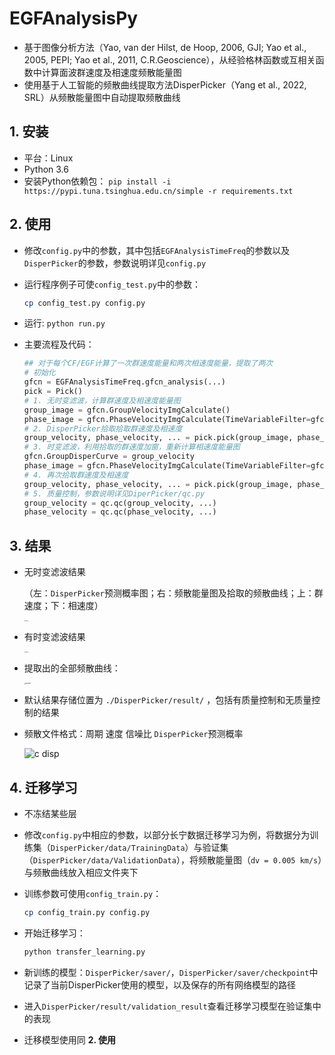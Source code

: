 # EGFAnalysisPy

* 基于图像分析方法（Yao, van der Hilst, de Hoop, 2006, GJI; Yao et al., 2005, PEPI; Yao et al., 2011, C.R.Geoscience），从经验格林函数或互相关函数中计算面波群速度及相速度频散能量图
* 使用基于人工智能的频散曲线提取方法DisperPicker（Yang et al., 2022, SRL）从频散能量图中自动提取频散曲线

## 1. 安装

* 平台：Linux
* Python 3.6
* 安装Python依赖包： `pip install -i https://pypi.tuna.tsinghua.edu.cn/simple -r requirements.txt`

## 2. 使用

* 修改`config.py`中的参数，其中包括`EGFAnalysisTimeFreq`的参数以及`DisperPicker`的参数，参数说明详见`config.py`

* 运行程序例子可使`config_test.py`中的参数：

  ```bash
  cp config_test.py config.py
  ```

* 运行: `python run.py` 

* 主要流程及代码：

  ``` Python
  ## 对于每个CF/EGF计算了一次群速度能量和两次相速度能量，提取了两次
  # 初始化
  gfcn = EGFAnalysisTimeFreq.gfcn_analysis(...) 
  pick = Pick()
  # 1. 无时变滤波，计算群速度及相速度能量图
  group_image = gfcn.GroupVelocityImgCalculate()
  phase_image = gfcn.PhaseVelocityImgCalculate(TimeVariableFilter=gfcn.TimeVariableFilterType.no)
  # 2. DisperPicker拾取拾取群速度及相速度
  group_velocity, phase_velocity, ... = pick.pick(group_image, phase_image, ...)
  # 3. 时变滤波，利用拾取的群速度加窗，重新计算相速度能量图
  gfcn.GroupDisperCurve = group_velocity
  phase_image = gfcn.PhaseVelocityImgCalculate(TimeVariableFilter=gfcn.TimeVariableFilterType.obs)
  # 4. 再次拾取群速度及相速度
  group_velocity, phase_velocity, ... = pick.pick(group_image, phase_image, ...)
  # 5. 质量控制，参数说明详见DiperPicker/qc.py
  group_velocity = qc.qc(group_velocity, ...)
  phase_velocity = qc.qc(phase_velocity, ...)
  ```

## 3. 结果

* 无时变滤波结果

   （左：`DisperPicker`预测概率图；右：频散能量图及拾取的频散曲线；上：群速度；下：相速度）

   <img src="./fig/FD01_FD16_no.jpg" alt="FD no" style="zoom: 13%;" />

* 有时变滤波结果

   <img src="./fig/FD01_FD16_obs.jpg" alt="FD no" style="zoom: 13%;" />

* 提取出的全部频散曲线：

   <img src="./fig/disp.png" alt="all disp" style="zoom: 16%;" />

* 默认结果存储位置为 `./DisperPicker/result/` ，包括有质量控制和无质量控制的结果

* 频散文件格式：周期   速度   信噪比   `DisperPicker`预测概率

    ![c disp](./fig/c_disp.png)

## 4. 迁移学习

* 不冻结某些层

* 修改`config.py`中相应的参数，以部分长宁数据迁移学习为例，将数据分为训练集（`DisperPicker/data/TrainingData`）与验证集（`DisperPicker/data/ValidationData`），将频散能量图（`dv = 0.005 km/s`）与频散曲线放入相应文件夹下

* 训练参数可使用`config_train.py`：

  ```bash	
  cp config_train.py config.py
  ```

* 开始迁移学习：

  ```bash
  python transfer_learning.py
  ```

* 新训练的模型：`DisperPicker/saver/`，`DisperPicker/saver/checkpoint`中记录了当前DisperPicker使用的模型，以及保存的所有网络模型的路径
* 进入`DisperPicker/result/validation_result`查看迁移学习模型在验证集中的表现
* 迁移模型使用同  **2. 使用**







